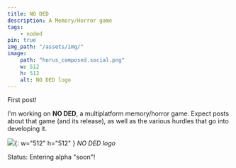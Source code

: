 ```yaml
---
title: NO DED
description: A Memory/Horror game
tags:
    - noded
pin: true
img_path: "/assets/img/"
image:
    path: "horus_composed.social.png"
    w: 512
    h: 512
    alt: NO DED logo
---
```


First post!

I'm working on **NO DED**, a multiplatform memory/horror game.
Expect posts about that game (and its release), as well as the various hurdles that go into developing it.

![](horus_composed.social.png){: w="512" h="512" }
_NO DED logo_

Status: Entering alpha "soon"!
